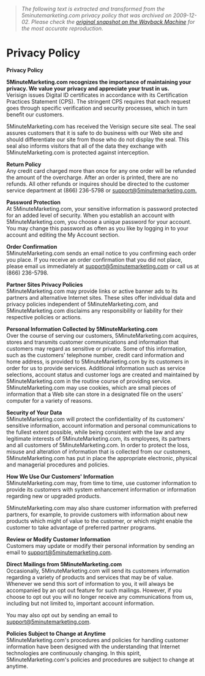> *The following text is extracted and transformed from the 5minutemarketing.com privacy policy that was archived on 2009-12-02. Please check the [original snapshot on the Wayback Machine](https://web.archive.org/web/20091202084617id_/http%3A//www.5minutemarketing.com/legal_privacy.php) for the most accurate reproduction.*

# Privacy Policy

**Privacy Policy**

**5MinuteMarketing.com recognizes the importance of maintaining your privacy. We value your privacy and appreciate your trust in us.**   
Verisign issues Digital ID certificates in accordance with its Certification Practices Statement (CPS). The stringent CPS requires that each request goes through specific verification and security processes, which in turn benefit our customers.

5MinuteMarketing.com has received the Verisign secure site seal. The seal assures customers that it is safe to do business with our Web site and should differentiate our site from those who do not display the seal. This seal also informs visitors that all of the data they exchange with 5MinuteMarketing.com is protected against interception.

**Return Policy**   
Any credit card charged more than once for any one order will be refunded the amount of the overcharge. After an order is printed, there are no refunds. All other refunds or inquires should be directed to the customer service department at (866) 236-5798 or [support@5minutemarketing.com.](mailto:support@5minutemarketing.com)

**Password Protection**   
At 5MinuteMarketing.com, your sensitive information is password protected for an added level of security. When you establish an account with 5MinuteMarketing.com, you choose a unique password for your account. You may change this password as often as you like by logging in to your account and editing the My Account section.

**Order Confirmation**   
5MinuteMarketing.com sends an email notice to you confirming each order you place. If you receive an order confirmation that you did not place, please email us immediately at [support@5minutemarketing.com](mailto:support@5minutemarketing.com) or call us at (866) 236-5798.

**Partner Sites Privacy Policies**   
5MinuteMarketing.com may provide links or active banner ads to its partners and alternative Internet sites. These sites offer individual data and privacy policies independent of 5MinuteMarketing.com, and 5MinuteMarketing.com disclaims any responsibility or liability for their respective policies or actions.

**Personal Information Collected by 5MinuteMarketing.com**   
Over the course of serving our customers, 5MinuteMarketing.com acquires, stores and transmits customer communications and information that customers may regard as sensitive or private. Some of this information, such as the customers' telephone number, credit card information and home address, is provided to 5MinuteMarketing.com by its customers in order for us to provide services. Additional information such as service selections, account status and customer logs are created and maintained by 5MinuteMarketing.com in the routine course of providing service. 5MinuteMarketing.com may use cookies, which are small pieces of information that a Web site can store in a designated file on the users' computer for a variety of reasons.

**Security of Your Data**   
5MinuteMarketing.com will protect the confidentiality of its customers' sensitive information, account information and personal communications to the fullest extent possible, while being consistent with the law and any legitimate interests of 5MinuteMarketing.com, its employees, its partners and all customers of 5MinuteMarketing.com. In order to protect the loss, misuse and alteration of information that is collected from our customers, 5MinuteMarketing.com has put in place the appropriate electronic, physical and managerial procedures and policies.

**How We Use Our Customers' Information**   
5MinuteMarketing.com may, from time to time, use customer information to provide its customers with system enhancement information or information regarding new or upgraded products. 

5MinuteMarketing.com may also share customer information with preferred partners, for example, to provide customers with information about new products which might of value to the customer, or which might enable the customer to take advantage of preferred partner programs.

**Review or Modify Customer Information**   
Customers may update or modify their personal information by sending an email to [support@5minutemarketing.com](mailto:support@5minutemarketing.com).

**Direct Mailings from 5MinuteMarketing.com**   
Occasionally, 5MinuteMarketing.com will send its customers information regarding a variety of products and services that may be of value. Whenever we send this sort of information to you, it will always be accompanied by an opt out feature for such mailings. However, if you choose to opt out you will no longer receive any communications from us, including but not limited to, important account information.

You may also opt out by sending an email to [support@5minutemarketing.com](mailto:support@5minutemarketing.com).

**Policies Subject to Change at Anytime**   
5MinuteMarketing.com's procedures and policies for handling customer information have been designed with the understanding that Internet technologies are continuously changing. In this spirit, 5MinuteMarketing.com's policies and procedures are subject to change at anytime.
